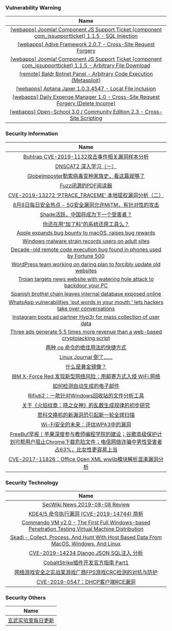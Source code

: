 ###  						       							Vulnerability Warning

|                             Name                             |
| :----------------------------------------------------------: |
|[[webapps] Joomla! Component JS Support Ticket (component com_jssupportticket) 1.1.5 - SQL Injection](https://www.exploit-db.com/exploits/47218)|
|[[webapps] Adive Framework 2.0.7 - Cross-Site Request Forgery](https://www.exploit-db.com/exploits/47217)|
|[[webapps] Joomla! Component JS Support Ticket (component com_jssupportticket) 1.1.5 - Arbitrary File Download](https://www.exploit-db.com/exploits/47216)|
|[[remote] Baldr Botnet Panel - Arbitrary Code Execution (Metasploit)](https://www.exploit-db.com/exploits/47215)|
|[[webapps] Aptana Jaxer 1.0.3.4547 - Local File inclusion](https://www.exploit-db.com/exploits/47214)|
|[[webapps] Daily Expense Manager 1.0 - Cross-Site Request Forgery (Delete Income)](https://www.exploit-db.com/exploits/47213)|
|[[webapps] Open-School 3.0 / Community Edition 2.3 - Cross-Site Scripting](https://www.exploit-db.com/exploits/47212)|

### 						        							Security Information
|                             Name                                    |
| :----------------------------------------------------------: |
|[Buhtrap CVE-2019-1132攻击事件相关漏洞样本分析](https://www.anquanke.com/post/id/183766)|
|[DNSCAT2 深入学习（一）](https://www.anquanke.com/post/id/183761)|
|[Globelmposter勒索病毒变种家族史，看这篇就够了](https://www.anquanke.com/post/id/183648)|
|[Fuzz闭源的PDF阅读器](https://www.anquanke.com/post/id/183330)|
|[CVE-2019-13272  'PTRACE_TRACEME' 本地提权漏洞分析（二）](https://www.anquanke.com/post/id/183528)|
|[8月8日每日安全热点 - 5G安全漏洞允许MiTM，有针对性的攻击](https://www.anquanke.com/post/id/183718)|
|[Shade活跃，中国将成为下一个受害者？](https://www.secpulse.com/archives/110359.html)|
|[你还在用“加了料”的系统还原工具么？](https://www.secpulse.com/archives/110431.html)|
|[Apple expands bug bounty to macOS, raises bug rewards](https://www.zdnet.com/article/apple-expands-bug-bounty-to-macos-raises-bug-rewards/#ftag=RSSbaffb68)|
|[Windows malware strain records users on adult sites](https://www.zdnet.com/article/windows-malware-strain-records-users-on-adult-sites/#ftag=RSSbaffb68)|
|[Decade-old remote code execution bug found in phones used by Fortune 500](https://www.zdnet.com/article/decade-old-remote-code-execution-bug-found-in-phone-used-by-up-to-90-percent-of-fortune-500/#ftag=RSSbaffb68)|
|[WordPress team working on daring plan to forcibly update old websites](https://www.zdnet.com/article/wordpress-team-working-on-daring-plan-to-forcibly-update-old-websites/#ftag=RSSbaffb68)|
|[Trojan targets news website with watering hole attack to backdoor your PC](https://www.zdnet.com/article/tricky-trojan-targets-news-website-to-backdoor-your-pc/#ftag=RSSbaffb68)|
|[Spanish brothel chain leaves internal database exposed online](https://www.zdnet.com/article/spanish-brothel-chain-leaves-internal-database-exposed-online/#ftag=RSSbaffb68)|
|[WhatsApp vulnerabilities 'put words in your mouth,' lets hackers take over conversations](https://www.zdnet.com/article/whatsapp-vulnerabilities-puts-words-in-your-mouth-lets-hackers-tamper-with-text/#ftag=RSSbaffb68)|
|[Instagram boots ad partner Hyp3r for mass collection of user data](https://www.zdnet.com/article/instagram-boots-ad-partner-hyp3r-for-mass-collection-of-user-data/#ftag=RSSbaffb68)|
|[Three ads generate 5.5 times more revenue than a web-based cryptojacking script](https://www.zdnet.com/article/three-ads-generate-5-5-times-more-revenue-than-a-web-based-cryptojacking-script/#ftag=RSSbaffb68)|
|[两种 cp 命令的绝佳用法的快捷方式](https://linux.cn/article-11204-1.html?utm_source=rss&utm_medium=rss)|
|[Linux Journal 倒了……](https://linux.cn/article-11203-1.html?utm_source=rss&utm_medium=rss)|
|[什么是黄金镜像？](https://linux.cn/article-11202-1.html?utm_source=rss&utm_medium=rss)|
|[IBM X-Force Red 发现新型网络风险：用邮寄方式入侵 WiFi 网络](https://linux.cn/article-11201-1.html?utm_source=rss&utm_medium=rss)|
|[如何检测自动生成的电子邮件](https://linux.cn/article-11200-1.html?utm_source=rss&utm_medium=rss)|
|[Rifiuti2：一款针对Windows回收站的文件分析工具](https://www.freebuf.com/sectool/208929.html)|
|[关于《火焰纹章：晓之女神》的乱数生成规律的初步研究](https://www.freebuf.com/articles/others-articles/209943.html)|
|[思科交换机的新漏洞恐引起新一轮全球扫描](https://www.freebuf.com/news/210286.html)|
|[Wi-Fi安全的未来：评估WPA3中的漏洞](https://www.freebuf.com/vuls/209596.html)|
|[FreeBuf早报丨苹果深度参与教师编程学院的建设；谷歌高级保护计划可帮用户阻止Chrome下载危险文件；电信网络诈骗中男性受害者占63%，比女性更容易上当](https://www.freebuf.com/news/210696.html)|
|[CVE-2017-11826：Office Open XML wwlib模块解析混淆漏洞分析](https://www.freebuf.com/vuls/209778.html)|

### 						        							Security  Technology
|                             Name                                    |
| :----------------------------------------------------------: |
|[SecWiki News 2019-08-08 Review](http://www.sec-wiki.com/?2019-08-08)|
|[KDE4/5 命令执行漏洞 (CVE-2019-14744) 简析](https://paper.seebug.org/1006/)|
|[Commando VM v2.0 - The First Full Windows-based Penetration Testing Virtual Machine Distribution](http://www.kitploit.com/2019/08/commando-vm-v20-first-full-windows.html)|
|[Skadi - Collect, Process, And Hunt With Host Based Data From MacOS, Windows, And Linux](http://www.kitploit.com/2019/08/skadi-collect-process-and-hunt-with.html)|
|[CVE-2019-14234 Django JSON SQL注入 分析](http://xz.aliyun.com/t/5896)|
|[CobaltStrike插件开发官方指南 Part1](http://xz.aliyun.com/t/5887)|
|[网络游戏安全之实战某游戏厂商FPS游戏CRC检测的对抗与防护](http://xz.aliyun.com/t/5893)|
|[CVE-2019-0547：DHCP客户端RCE漏洞](http://xz.aliyun.com/t/5889)|

### 						        							Security  Others
|                             Name                                    |
| :----------------------------------------------------------: |
|[玄武实验室每日更新](https://weibo.com/p/1006065582522936/wenzhang?from=page_100606_profile&wvr=6&mod=wenzhangmore)|

